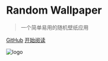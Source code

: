 # Random Wallpaper

> 一个简单易用的随机壁纸应用

[GitHub](https://github.com/yourusername/random_wallpaper)
[开始阅读](#random-wallpaper)

![logo](../../file/logo/logo.png) 